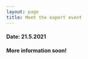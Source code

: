 ```yaml
---
layout: page
title: Meet the expert event
---
```


<!---

title: Please read before entering webinar

1. Use Zoom desktop client (<a href="https://unibas.zoom.us/download">**Download**</a>) for better performance.

2. Keep your video off at all times.

3. Keep your microphone muted at all times.

4. Ask questions through the chat.

<br><br>

<a href="https://unibas.zoom.us/j/99145634711?pwd=M1lEb0djNlhMbHRlR1lZUHVLUVRMUT09"><img src="https://cdsbasel.github.io/dataanalytics//assets/img/button.png"></a>--->

#### Date: 21.5.2021 

#### More information soon!
